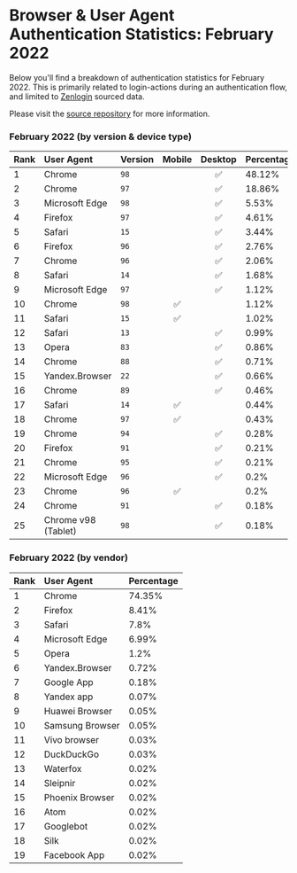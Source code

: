 # Browser & User Agent Authentication Statistics: February 2022

Below you'll find a breakdown of authentication statistics for
February 2022. This is primarily related to login-actions during an
authentication flow, and limited to <a href="https://zenlogin.co"/>Zenlogin</a>
sourced data.

Please visit the
<a href="https://github.com/zenlogin/browser-user-agent-authentication-statistics">source repository</a>
for more information.

### February 2022 (by version & device type)
| Rank | User Agent | Version | Mobile | Desktop | Percentage |
| :--- | :--- | :--- | :---: | :---: | :--- |
| 1 | Chrome | `98` | | ✅ | 48.12% |
| 2 | Chrome | `97` | | ✅ | 18.86% |
| 3 | Microsoft Edge | `98` | | ✅ | 5.53% |
| 4 | Firefox | `97` | | ✅ | 4.61% |
| 5 | Safari | `15` | | ✅ | 3.44% |
| 6 | Firefox | `96` | | ✅ | 2.76% |
| 7 | Chrome | `96` | | ✅ | 2.06% |
| 8 | Safari | `14` | | ✅ | 1.68% |
| 9 | Microsoft Edge | `97` | | ✅ | 1.12% |
| 10 | Chrome | `98` | ✅ | | 1.12% |
| 11 | Safari | `15` | ✅ | | 1.02% |
| 12 | Safari | `13` | | ✅ | 0.99% |
| 13 | Opera | `83` | | ✅ | 0.86% |
| 14 | Chrome | `88` | | ✅ | 0.71% |
| 15 | Yandex.Browser | `22` | | ✅ | 0.66% |
| 16 | Chrome | `89` | | ✅ | 0.46% |
| 17 | Safari | `14` | ✅ | | 0.44% |
| 18 | Chrome | `97` | ✅ | | 0.43% |
| 19 | Chrome | `94` | | ✅ | 0.28% |
| 20 | Firefox | `91` | | ✅ | 0.21% |
| 21 | Chrome | `95` | | ✅ | 0.21% |
| 22 | Microsoft Edge | `96` | | ✅ | 0.2% |
| 23 | Chrome | `96` | ✅ | | 0.2% |
| 24 | Chrome | `91` | | ✅ | 0.18% |
| 25 | Chrome v98 (Tablet) | `98` | | ✅ | 0.18% |

### February 2022 (by vendor)
| Rank | User Agent | Percentage |
| :--- | :--- | :--- |
| 1 | Chrome | 74.35% |
| 2 | Firefox | 8.41% |
| 3 | Safari | 7.8% |
| 4 | Microsoft Edge | 6.99% |
| 5 | Opera | 1.2% |
| 6 | Yandex.Browser | 0.72% |
| 7 | Google App | 0.18% |
| 8 | Yandex app | 0.07% |
| 9 | Huawei Browser | 0.05% |
| 10 | Samsung Browser | 0.05% |
| 11 | Vivo browser | 0.03% |
| 12 | DuckDuckGo | 0.03% |
| 13 | Waterfox | 0.02% |
| 14 | Sleipnir | 0.02% |
| 15 | Phoenix Browser | 0.02% |
| 16 | Atom | 0.02% |
| 17 | Googlebot | 0.02% |
| 18 | Silk | 0.02% |
| 19 | Facebook App | 0.02% |
